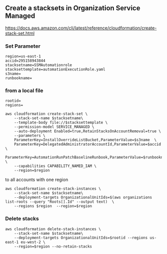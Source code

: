 ## Create a stacksets in Organization Service Managed
https://docs.aws.amazon.com/cli/latest/reference/cloudformation/create-stack-set.html
### Set Parameter
```
region=us-east-1
accid=295158943844
stacksetname=SSMAutomationrole
stacksettemplate=automationExecutionRole.yaml
s3name=
runbookname=
```
### from a local file
```
rootid=
regions=
```
```
aws cloudformation create-stack-set \
    --stack-set-name $stacksetname\
    --template-body file://$stacksettemplate \
    --permission-model SERVICE_MANAGED \
    --auto-deployment Enabled=true,RetainStacksOnAccountRemoval=true \
    --parameters \
    ParameterKey=InstallOverrideListBucket,ParameterValue=$s3name  \
    ParameterKey=DelegatedAdministratorAccountId,ParameterValue=$accid \
    ParameterKey=AutomationRunPatchBaselineRunbook,ParameterValue=$runbookname \
    --capabilities CAPABILITY_NAMED_IAM \
    --region=$region
```
to all accounts with one region
```
aws cloudformation create-stack-instances \
    --stack-set-name $stacksetname\
    --deployment-targets OrganizationalUnitIds=$(aws organizations list-roots --query "Roots[].Id" --output text)  \
    --regions $region  --region=$region
```
### Delete stacks
```
aws cloudformation delete-stack-instances \
    --stack-set-name $stacksetname\
    --deployment-targets OrganizationalUnitIds=$rootid --regions us-east-1 eu-west-2 \
    --region=$region --no-retain-stacks
```
